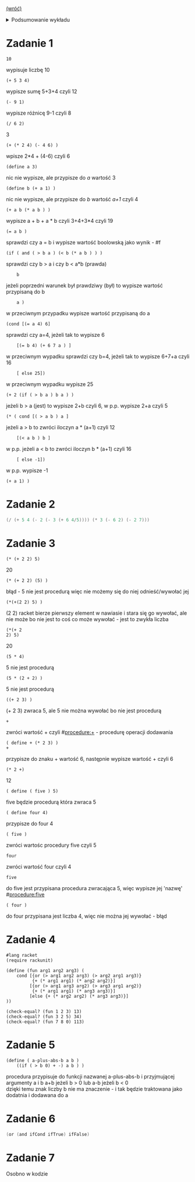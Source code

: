 [(wróć)](../)

<details>
    <summary>Podsumowanie wykładu</summary>

1. Sprawy formalne
    * Cele przedmiotu
    * Wykłady, repetytoria
    * Ćwiczenia i pracownie - zasady zaliczania, samodzielna praca
    * Racket i DrRacket
    * Wprowadzenie do programowania w Rackecie
2. Postać prefiksowa: wyrażenia arytmetyczne i logiczne, ciągi znaków, obrazki
    * Nazywanie wartości, definicje lokalne i globalne (forma define)
    * Procedury jako wartości, definicje procedur
    * Podstawieniowy model obliczeń
    * Podstawy testowania, rackunit
    * Podstawy projektowania programów, refactoring kodu

</details>

# Zadanie 1
```
10
```
wypisuje liczbę 10
```
(+ 5 3 4)
```
wypisze sumę 5+3+4 czyli 12
```
(- 9 1)
```
wypisze różnicę 9-1 czyli 8
```
(/ 6 2)
```
3
```
(+ (* 2 4) (- 4 6) )
```
wpisze 2*4 + (4-6) czyli 6
```
(define a 3)
```
nic nie wypisze, ale przypisze do _a_ wartość 3
```
(define b (+ a 1) )
```
nic nie wypisze, ale przypisze do _b_ wartość _a+1_ czyli 4
```
(+ a b (* a b ) )
```
wypisze a + b + a * b czyli 3+4+3*4 czyli 19
```
(= a b )
```
sprawdzi czy a = b i wypisze wartość boolowską jako wynik - #f
```
(if ( and ( > b a ) (< b (* a b ) ) )
```
sprawdzi czy b > a i czy b < a*b (prawda)
```
    b
```
jeżeli poprzedni warunek był prawdziwy (był) to wypisze wartość przypisaną do b
```
    a )
```
w przeciwnym przypadku wypisze wartość przypisaną do a
```
(cond [(= a 4) 6]
```
sprawdzi czy a=4, jeżeli tak to wypisze 6
```
    [(= b 4) (+ 6 7 a ) ]
```
w przeciwnym wypadku sprawdzi czy b=4, jeżeli tak to wypisze 6+7+a czyli 16
```
    [ else 25])
```
w przeciwnym wypadku wypisze 25
```
(+ 2 (if ( > b a ) b a ) )
```
jeżeli b > a (jest) to wypisze 2+b czyli 6, w p.p. wypisze 2+a czyli 5
```
(* ( cond [( > a b ) a ]
```
jeżeli a > b to zwróci iloczyn a * (a+1) czyli 12
```
    [(< a b ) b ]
```
w p.p. jeżeli a < b to zwróci iloczyn b * (a+1) czyli 16
```
    [ else -1])
```
w p.p. wypisze -1
```
(+ a 1) )
```

# Zadanie 2
```c
(/ (+ 5 4 (- 2 (- 3 (+ 6 4/5)))) (* 3 (- 6 2) (- 2 7)))
```

# Zadanie 3
```
(* (+ 2 2) 5) 
```
20
```
(* (+ 2 2) (5) ) 
```
błąd - 5 nie jest procedurą więc nie możemy się do niej odnieść/wywołać jej
```
(*(+(2 2) 5) ) 
```
(2 2) racket bierze pierwszy element w nawiasie i stara się go wywołać, ale nie może bo nie jest to coś co może wywołać - jest to zwykła liczba
```
(*(+ 2 
2) 5) 
```
20
```
(5 * 4) 
```
5 nie jest procedurą
```
(5 * (2 + 2) ) 
```
5 nie jest procedurą
```
((+ 2 3) ) 
```
(+ 2 3) zwraca 5, ale 5 nie można wywołać bo nie jest procedurą
```
+ 
```
zwróci wartość + czyli #<procedure:+> - procedurę operacji dodawania
```
( define + (* 2 3) ) 
+ 
```
przypisze do znaku + wartość 6, następnie wypisze wartość + czyli 6
```
(* 2 +) 
```
12
```
( define ( five ) 5) 
```
five będzie procedurą która zwraca 5
```
( define four 4) 
```
przypisze do four 4
```
( five ) 
```
zwróci wartośc procedury five czyli 5
```
four 
```
zwróci wartość four czyli 4
```
five 
```
do five jest przypisana procedura zwracająca 5, więc wypisze jej 'nazwę' #<procedure:five>
```
( four ) 
```
do four przypisana jest liczba 4, więc nie można jej wywołać - błąd

# Zadanie 4
```
#lang racket
(require rackunit)

(define (fun arg1 arg2 arg3) (
    cond [{or (> arg1 arg2 arg3) (> arg2 arg1 arg3)} 
          {+ (* arg1 arg1) (* arg2 arg2)}]
         [{or (> arg1 arg3 arg2) (> arg3 arg1 arg2)} 
          {+ (* arg1 arg1) (* arg3 arg3)}]
         [else {+ (* arg2 arg2) (* arg3 arg3)}]
))

(check-equal? (fun 1 2 3) 13)
(check-equal? (fun 3 2 5) 34)
(check-equal? (fun 7 8 0) 113)
```

# Zadanie 5
```
(define ( a-plus-abs-b a b )
    ((if ( > b 0) + -) a b ) )
```
procedura przypisuje do funkcji nazwanej a-plus-abs-b i przyjmującej argumenty a i b a+b jeżeli b > 0 lub a-b jeżeli b < 0\
dzięki temu znak liczby b nie ma znaczenie - i tak będzie traktowana jako dodatnia i dodawana do a

# Zadanie 6
```c
(or (and ifCond ifTrue) ifFalse)
```

# Zadanie 7
Osobno w kodzie
